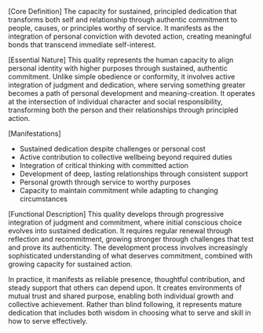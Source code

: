 [Core Definition]
The capacity for sustained, principled dedication that transforms both self and relationship through authentic commitment to people, causes, or principles worthy of service. It manifests as the integration of personal conviction with devoted action, creating meaningful bonds that transcend immediate self-interest.

[Essential Nature]
This quality represents the human capacity to align personal identity with higher purposes through sustained, authentic commitment. Unlike simple obedience or conformity, it involves active integration of judgment and dedication, where serving something greater becomes a path of personal development and meaning-creation. It operates at the intersection of individual character and social responsibility, transforming both the person and their relationships through principled action.

[Manifestations]
- Sustained dedication despite challenges or personal cost
- Active contribution to collective wellbeing beyond required duties
- Integration of critical thinking with committed action
- Development of deep, lasting relationships through consistent support
- Personal growth through service to worthy purposes
- Capacity to maintain commitment while adapting to changing circumstances

[Functional Description]
This quality develops through progressive integration of judgment and commitment, where initial conscious choice evolves into sustained dedication. It requires regular renewal through reflection and recommitment, growing stronger through challenges that test and prove its authenticity. The development process involves increasingly sophisticated understanding of what deserves commitment, combined with growing capacity for sustained action.

In practice, it manifests as reliable presence, thoughtful contribution, and steady support that others can depend upon. It creates environments of mutual trust and shared purpose, enabling both individual growth and collective achievement. Rather than blind following, it represents mature dedication that includes both wisdom in choosing what to serve and skill in how to serve effectively.